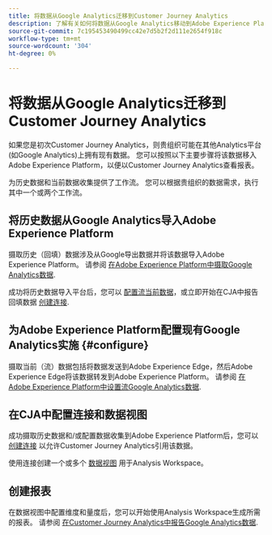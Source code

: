 ```yaml
---
title: 将数据从Google Analytics迁移到Customer Journey Analytics
description: 了解有关如何将数据从Google Analytics移动到Adobe Experience Platform以及在Customer Journey Analytics中查看报表的总体工作流程。
source-git-commit: 7c195453490499cc42e7d5b2f2d111e2654f918c
workflow-type: tm+mt
source-wordcount: '304'
ht-degree: 0%

---
```


# 将数据从Google Analytics迁移到Customer Journey Analytics

如果您是初次Customer Journey Analytics，则贵组织可能在其他Analytics平台(如Google Analytics)上拥有现有数据。 您可以按照以下主要步骤将该数据移入Adobe Experience Platform，以便以Customer Journey Analytics查看报表。

为历史数据和当前数据收集提供了工作流。 您可以根据贵组织的数据需求，执行其中一个或两个工作流。

## 将历史数据从Google Analytics导入Adobe Experience Platform

摄取历史（回填）数据涉及从Google导出数据并将该数据导入Adobe Experience Platform。 请参阅 [在Adobe Experience Platform中摄取Google Analytics数据](backfill.md).

成功将历史数据导入平台后，您可以 [配置流当前数据](streaming.md)，或立即开始在CJA中报告回填数据 [创建连接](/help/connections/create-connection.md).

## 为Adobe Experience Platform配置现有Google Analytics实施 {#configure}

摄取当前（流）数据包括将数据发送到Adobe Experience Edge，然后Adobe Experience Edge将该数据转发到Adobe Experience Platform。 请参阅 [在Adobe Experience Platform中设置流Google Analytics数据](streaming.md).

## 在CJA中配置连接和数据视图

成功摄取历史数据和/或配置数据收集到Adobe Experience Platform后，您可以 [创建连接](/help/connections/create-connection.md) 以允许Customer Journey Analytics引用该数据。

使用连接创建一个或多个 [数据视图](/help/data-views/create-dataview.md) 用于Analysis Workspace。

## 创建报表

在数据视图中配置维度和量度后，您可以开始使用Analysis Workspace生成所需的报表。 请参阅 [在Customer Journey Analytics中报告Google Analytics数据](report.md).
